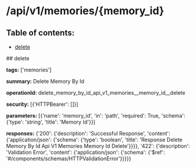 # /api/v1/memories/{memory_id}

## Table of contents:
- [delete](#delete)

<a name="delete" />
## delete

**tags:** ['memories']

**summary:** Delete Memory By Id

**operationId:** delete_memory_by_id_api_v1_memories__memory_id__delete

**security:** [{'HTTPBearer': []}]

**parameters:** [{'name': 'memory_id', 'in': 'path', 'required': True, 'schema': {'type': 'string', 'title': 'Memory Id'}}]

**responses:** {'200': {'description': 'Successful Response', 'content': {'application/json': {'schema': {'type': 'boolean', 'title': 'Response Delete Memory By Id Api V1 Memories  Memory Id  Delete'}}}}, '422': {'description': 'Validation Error', 'content': {'application/json': {'schema': {'$ref': '#/components/schemas/HTTPValidationError'}}}}}

